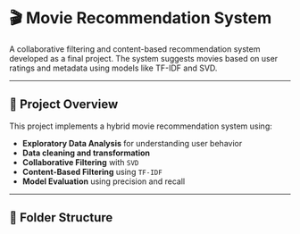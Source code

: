 # 🎬 Movie Recommendation System

A collaborative filtering and content-based recommendation system developed as a final project. The system suggests movies based on user ratings and metadata using models like TF-IDF and SVD.

---

## 📌 Project Overview

This project implements a hybrid movie recommendation system using:
- **Exploratory Data Analysis** for understanding user behavior
- **Data cleaning and transformation**
- **Collaborative Filtering** with `SVD`
- **Content-Based Filtering** using `TF-IDF`
- **Model Evaluation** using precision and recall

---

## 📁 Folder Structure


